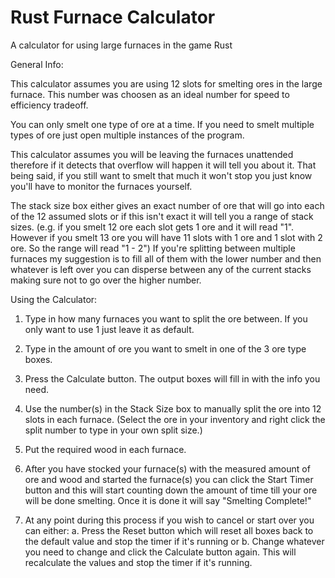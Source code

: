 # Rust Furnace Calculator
 A calculator for using large furnaces in the game Rust

General Info:

This calculator assumes you are using 12 slots for smelting ores in the large furnace. This number was choosen as an ideal number for speed to efficiency tradeoff.

You can only smelt one type of ore at a time. If you need to smelt multiple types of ore just open multiple instances of the program.

This calculator assumes you will be leaving the furnaces unattended therefore if it detects that overflow will happen it will tell you about it. That being said, if you still want to smelt that much it won't stop you just know you'll have to monitor the furnaces yourself.

The stack size box either gives an exact number of ore that will go into each of the 12 assumed slots or if this isn't exact it will tell you a range of stack sizes.
(e.g. if you smelt 12 ore each slot gets 1 ore and it will read "1". However if you smelt 13 ore you will have 11 slots with 1 ore and 1 slot with 2 ore. So the range will read "1 - 2")
If you're splitting between multiple furnaces my suggestion is to fill all of them with the lower number and then whatever is left over you can disperse between any of the current stacks making sure not to go over the higher number.


Using the Calculator:

1. Type in how many furnaces you want to split the ore between. If you only want to use 1 just leave it as default.

2. Type in the amount of ore you want to smelt in one of the 3 ore type boxes.

3. Press the Calculate button. The output boxes will fill in with the info you need.

4. Use the number(s) in the Stack Size box to manually split the ore into 12 slots in each furnace. (Select the ore in your inventory and right click the split number to type in your own split size.)

5. Put the required wood in each furnace.

6. After you have stocked your furnace(s) with the measured amount of ore and wood and started the furnace(s) you can click the Start Timer button and this will start counting down the amount of time till your ore will be done smelting. Once it is done it will say "Smelting Complete!"

7. At any point during this process if you wish to cancel or start over you can either:
    a. Press the Reset button which will reset all boxes back to the default value and stop the timer if it's running
    or
    b. Change whatever you need to change and click the Calculate button again. This will recalculate the values and stop the timer if it's running.